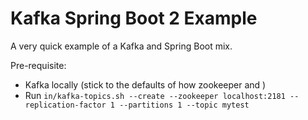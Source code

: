 # Kafka Spring Boot 2 Example

A very quick example of a Kafka and Spring Boot mix.

Pre-requisite:
- Kafka locally (stick to the defaults of how zookeeper and )
- Run `in/kafka-topics.sh --create --zookeeper localhost:2181 --replication-factor 1 --partitions 1 --topic mytest`
